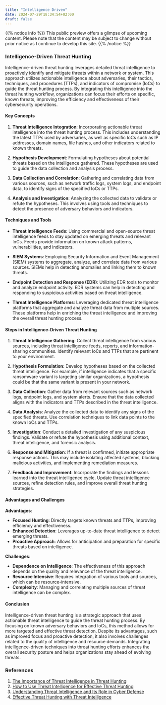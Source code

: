 ```yaml
---
title: "Intelligence Driven"
date: 2024-07-29T18:34:54+02:00
draft: false
---
```


{{% notice info %}}
This public preview offers a glimpse of upcoming content. Please note that the content may be subject to change without prior notice as I continue to develop this site.
{{% /notice %}}

### Intelligence-Driven Threat Hunting

Intelligence-driven threat hunting leverages detailed threat intelligence to proactively identify and mitigate threats within a network or system. This approach utilizes actionable intelligence about adversaries, their tactics, techniques, and procedures (TTPs), and indicators of compromise (IoCs) to guide the threat hunting process. By integrating this intelligence into the threat hunting workflow, organizations can focus their efforts on specific, known threats, improving the efficiency and effectiveness of their cybersecurity operations.

#### Key Concepts

1. **Threat Intelligence Integration**:
   Incorporating actionable threat intelligence into the threat hunting process. This includes understanding the latest TTPs used by adversaries, as well as specific IoCs such as IP addresses, domain names, file hashes, and other indicators related to known threats.

2. **Hypothesis Development**:
   Formulating hypotheses about potential threats based on the intelligence gathered. These hypotheses are used to guide the data collection and analysis process.

3. **Data Collection and Correlation**:
   Gathering and correlating data from various sources, such as network traffic logs, system logs, and endpoint data, to identify signs of the specified IoCs or TTPs.

4. **Analysis and Investigation**:
   Analyzing the collected data to validate or refute the hypotheses. This involves using tools and techniques to detect the presence of adversary behaviors and indicators.

#### Techniques and Tools

- **Threat Intelligence Feeds**:
  Using commercial and open-source threat intelligence feeds to stay updated on emerging threats and relevant IoCs. Feeds provide information on known attack patterns, vulnerabilities, and indicators.

- **SIEM Systems**:
  Employing Security Information and Event Management (SIEM) systems to aggregate, analyze, and correlate data from various sources. SIEMs help in detecting anomalies and linking them to known threats.

- **Endpoint Detection and Response (EDR)**:
  Utilizing EDR tools to monitor and analyze endpoint activity. EDR systems can help in detecting and responding to suspicious activities based on threat intelligence.

- **Threat Intelligence Platforms**:
  Leveraging dedicated threat intelligence platforms that aggregate and analyze threat data from multiple sources. These platforms help in enriching the threat intelligence and improving the overall threat hunting process.

#### Steps in Intelligence-Driven Threat Hunting

1. **Threat Intelligence Gathering**:
   Collect threat intelligence from various sources, including threat intelligence feeds, reports, and information-sharing communities. Identify relevant IoCs and TTPs that are pertinent to your environment.

2. **Hypothesis Formulation**:
   Develop hypotheses based on the collected threat intelligence. For example, if intelligence indicates that a specific ransomware variant is targeting similar organizations, a hypothesis could be that the same variant is present in your network.

3. **Data Collection**:
   Gather data from relevant sources such as network logs, endpoint logs, and system alerts. Ensure that the data collected aligns with the indicators and TTPs described in the threat intelligence.

4. **Data Analysis**:
   Analyze the collected data to identify any signs of the specified threats. Use correlation techniques to link data points to the known IoCs and TTPs.

5. **Investigation**:
   Conduct a detailed investigation of any suspicious findings. Validate or refute the hypothesis using additional context, threat intelligence, and forensic analysis.

6. **Response and Mitigation**:
   If a threat is confirmed, initiate appropriate response actions. This may include isolating affected systems, blocking malicious activities, and implementing remediation measures.

7. **Feedback and Improvement**:
   Incorporate the findings and lessons learned into the threat intelligence cycle. Update threat intelligence sources, refine detection rules, and improve overall threat hunting strategies.

#### Advantages and Challenges

**Advantages**:
- **Focused Hunting**: Directly targets known threats and TTPs, improving efficiency and effectiveness.
- **Enhanced Detection**: Leverages up-to-date threat intelligence to detect emerging threats.
- **Proactive Approach**: Allows for anticipation and preparation for specific threats based on intelligence.

**Challenges**:
- **Dependence on Intelligence**: The effectiveness of this approach depends on the quality and relevance of the threat intelligence.
- **Resource Intensive**: Requires integration of various tools and sources, which can be resource-intensive.
- **Complexity**: Managing and correlating multiple sources of threat intelligence can be complex.

#### Conclusion

Intelligence-driven threat hunting is a strategic approach that uses actionable threat intelligence to guide the threat hunting process. By focusing on known adversary behaviors and IoCs, this method allows for more targeted and effective threat detection. Despite its advantages, such as improved focus and proactive detection, it also involves challenges related to the quality of intelligence and resource demands. Integrating intelligence-driven techniques into threat hunting efforts enhances the overall security posture and helps organizations stay ahead of evolving threats.

### References

1. [The Importance of Threat Intelligence in Threat Hunting](https://www.crowdstrike.com/blog/threat-intelligence-in-threat-hunting/)
2. [How to Use Threat Intelligence for Effective Threat Hunting](https://www.exabeam.com/information-security/threat-hunting/)
3. [Understanding Threat Intelligence and Its Role in Cyber Defense](https://www.sans.org/white-papers/37978/)
4. [Effective Threat Hunting with Threat Intelligence](https://www.varonis.com/blog/threat-hunting-with-threat-intelligence)